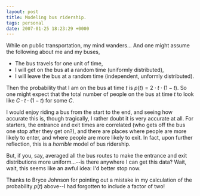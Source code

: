 ```yaml
---
layout: post
title: Modeling bus ridership.
tags: personal
date: 2007-01-25 18:23:29 +0000
---
```


While on public transportation, my mind wanders... And one might assume the following about me and my buses,

* The bus travels for one unit of time,
* I will get on the bus at a random time (uniformly distributed),
* I will leave the bus at a random time (independent, unformly distributed).

Then the probability that I am on the bus at time $t$ is $p(t) = 2 \cdot t \cdot (1-t)$.  So one might expect that the total number of people on the bus at time $t$ to look like $C \cdot t \cdot (1-t)$ for some $C$.

I would enjoy riding a bus from the start to the end, and seeing how accurate this is, though tragically, I rather doubt it is very accurate at all.  For starters, the entrance and exit times are correlated (who gets off the bus one stop after they get on?), and there are places where people are more likely to enter, and where people are more likely to exit.  In fact, upon further reflection, this is a *horrible* model of bus ridership.

But, if you, say, averaged all the bus routes to make the entrance and exit distributions more uniform...--is there anywhere I can get this data?  Wait, wait, this seems like an awful idea: I'd better stop now.

Thanks to Bryce Johnson for pointing out a mistake in my calculation of the probability $p(t)$ above--I had forgotten to include a factor of two!

